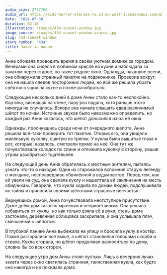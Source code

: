 ```yaml
---
audio_size: 2777760
audio_url: https://kids-horror-stories-ru.s3.eu-west-1.amazonaws.com/audio/434-sunset-window.mp3
date: '2024-07-30'
duration: 02:18
illustration: /images/434-sunset-window.jpg
image_source: /images/434-sunset-window-source.jpg
slug: 434-sunset-window
story_number: '434'
title: Закат за окном
---
```


Анна обожала проводить время в своём уютном домике за городом. Вечерами она сидела в любимом кресле на кухне и наблюдала за закатом через старое, но такое родное окно. Однажды, накануне осени, она обнаружила странный пакетик на подоконнике. Проверив вокруг, она не нашла следов посторонних людей, но всё же решила убрать свёрток в ящик на кухне и позже разобраться.

Следующие несколько дней в доме Анны стало как-то неспокойно. Картина, висевшая на стене, пару раз падала, хотя раньше этого никогда не случалось. Вскоре она начала слышать едва различимый шёпот по ночам. Источник звуков было невозможно определить, но каждый раз Анне казалось, что шёпот доносился из-за её окна.

Однажды, проснувшись среди ночи от очередного шёпота, Анна решила всё-таки проверить тот пакетик. Открыв его, она увидела маленькую куколку, сшитую из тряпок. У куклы были вышитые глаза и рот, которые, казалось, смотрели прямо на неё. Она тут же почувствовала холодок по спине и отложила куколку в сторону, решив утром разобраться тщательнее.

На следующий день Анна обратилась к местным жителям, пытаясь узнать что-то о находке. Один из старожилов вспомнил старую легенду о женщине, несправедливо обвинённой в ведьмовстве. Перед тем, как её увели на суд, она сделала куклу и нашептала ей заклинания на месть обидчикам. Говорили, что кукла ходила по домам людей, подслушивала их тайны и приносила своими шёпотами страшные несчастья.

Вернувшись домой, Анна почувствовала неотступное присутствие. Даже днём дом казался мрачным и неприветливым. Она решила избавиться от куклы, но как только взяла её в руки, стены дома застонали, деревянная облицовка заскрипела, и она услышала плач, смешанный с шёпотом.

В глубокой панике Анна выбежала на улицу и бросила куклу в костёр. Пламя разгорались всё выше, а шёпот становился голосами скорби и страха. Кукла сгорала, но шёпот продолжал разноситься по дому, словно бы со всех сторон.

На следующее утро дом Анны стоял пустым. Лишь в вечерних лучах заката через окно светилась странная, таинственная кукла, как будто она никогда и не покидала дома.